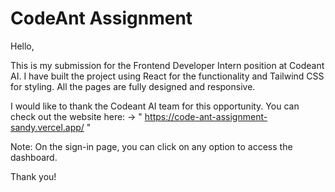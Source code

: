 # CodeAnt Assignment

Hello,

This is my submission for the Frontend Developer Intern position at Codeant AI. I have built the project using React for the functionality and Tailwind CSS for styling. All the pages are fully designed and responsive.

I would like to thank the Codeant AI team for this opportunity. You can check out the website here: -> " https://code-ant-assignment-sandy.vercel.app/ "

Note: On the sign-in page, you can click on any option to access the dashboard.

Thank you!
